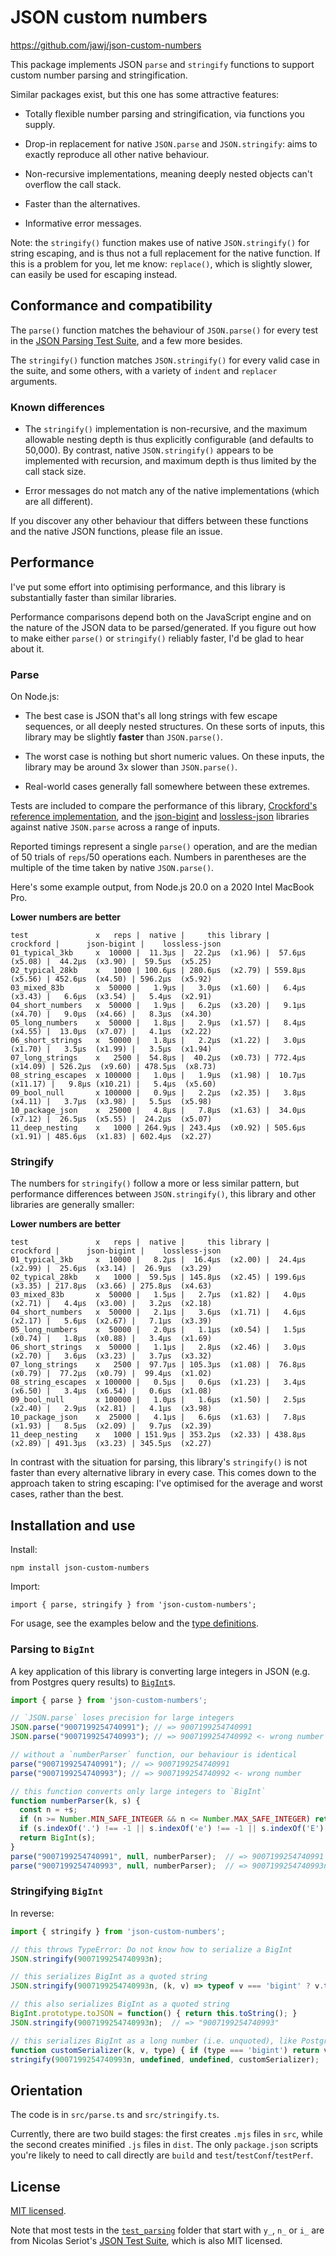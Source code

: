# JSON custom numbers

https://github.com/jawj/json-custom-numbers

This package implements JSON `parse` and `stringify` functions to support custom number parsing and stringification.

Similar packages exist, but this one has some attractive features:

* Totally flexible number parsing and stringification, via functions you supply.

* Drop-in replacement for native `JSON.parse` and `JSON.stringify`: aims to exactly reproduce all other native behaviour.

* Non-recursive implementations, meaning deeply nested objects can't overflow the call stack.

* Faster than the alternatives.

* Informative error messages.

Note: the `stringify()` function makes use of native `JSON.stringify()` for string escaping, and is thus not a full replacement for the native function. If this is a problem for you, let me know: `replace()`, which is slightly slower, can easily be used for escaping instead.


## Conformance and compatibility

The `parse()` function matches the behaviour of `JSON.parse()` for every test in the [JSON Parsing Test Suite](https://github.com/nst/JSONTestSuite), and a few more besides.

The `stringify()` function matches `JSON.stringify()` for every valid case in the suite, and some others, with a variety of `indent` and `replacer` arguments.


### Known differences

* The `stringify()` implementation is non-recursive, and the maximum allowable nesting depth is thus explicitly configurable (and defaults to 50,000). By contrast, native `JSON.stringify()` appears to be implemented with recursion, and maximum depth is thus limited by the call stack size.

* Error messages do not match any of the native implementations (which are all different).

If you discover any other behaviour that differs between these functions and the native JSON functions, please file an issue.


## Performance

I've put some effort into optimising performance, and this library is substantially faster than similar libraries.

Performance comparisons depend both on the JavaScript engine and on the nature of the JSON data to be parsed/generated. If you figure out how to make either `parse()` or `stringify()` reliably faster, I'd be glad to hear about it.


### Parse

On Node.js:

* The best case is JSON that's all long strings with few escape sequences, or all deeply nested structures. On these sorts of inputs, this library may be slightly **faster** than `JSON.parse()`.

* The worst case is nothing but short numeric values. On these inputs, the library may be around 3x slower than `JSON.parse()`.

* Real-world cases generally fall somewhere between these extremes.

Tests are included to compare the performance of this library, [Crockford's reference implementation](https://github.com/douglascrockford/JSON-js/blob/03157639c7a7cddd2e9f032537f346f1a87c0f6d/json_parse.js), and the [json-bigint](https://www.npmjs.com/package/json-bigint) and [lossless-json](https://www.npmjs.com/package/lossless-json) libraries against native `JSON.parse` across a range of inputs. 

Reported timings represent a single `parse()` operation, and are the median of 50 trials of `reps`/50 operations each. Numbers in parentheses are the multiple of the time taken by native `JSON.parse()`.

Here's some example output, from Node.js 20.0 on a 2020 Intel MacBook Pro.

**Lower numbers are better**

```
test               x   reps |  native |     this library |        crockford |      json-bigint |    lossless-json
01_typical_3kb     x  10000 |  11.3μs |  22.2μs  (x1.96) |  57.6μs  (x5.08) |  44.2μs  (x3.90) |  59.5μs  (x5.25)
02_typical_28kb    x   1000 | 100.6μs | 280.6μs  (x2.79) | 559.8μs  (x5.56) | 452.6μs  (x4.50) | 596.2μs  (x5.92)
03_mixed_83b       x  50000 |   1.9μs |   3.0μs  (x1.60) |   6.4μs  (x3.43) |   6.6μs  (x3.54) |   5.4μs  (x2.91)
04_short_numbers   x  50000 |   1.9μs |   6.2μs  (x3.20) |   9.1μs  (x4.70) |   9.0μs  (x4.66) |   8.3μs  (x4.30)
05_long_numbers    x  50000 |   1.8μs |   2.9μs  (x1.57) |   8.4μs  (x4.55) |  13.0μs  (x7.07) |   4.1μs  (x2.22)
06_short_strings   x  50000 |   1.8μs |   2.2μs  (x1.22) |   3.0μs  (x1.70) |   3.5μs  (x1.99) |   3.5μs  (x1.94)
07_long_strings    x   2500 |  54.8μs |  40.2μs  (x0.73) | 772.4μs (x14.09) | 526.2μs  (x9.60) | 478.5μs  (x8.73)
08_string_escapes  x 100000 |   1.0μs |   1.9μs  (x1.98) |  10.7μs (x11.17) |   9.8μs (x10.21) |   5.4μs  (x5.60)
09_bool_null       x 100000 |   0.9μs |   2.2μs  (x2.35) |   3.8μs  (x4.11) |   3.7μs  (x3.98) |   5.5μs  (x5.98)
10_package_json    x  25000 |   4.8μs |   7.8μs  (x1.63) |  34.0μs  (x7.12) |  26.5μs  (x5.55) |  24.2μs  (x5.07)
11_deep_nesting    x   1000 | 264.9μs | 243.4μs  (x0.92) | 505.6μs  (x1.91) | 485.6μs  (x1.83) | 602.4μs  (x2.27)
```

### Stringify

The numbers for `stringify()` follow a more or less similar pattern, but performance differences between `JSON.stringify()`, this library and other libraries are generally smaller:

**Lower numbers are better**

```
test               x   reps |  native |     this library |        crockford |      json-bigint |    lossless-json
01_typical_3kb     x  10000 |   8.2μs |  16.4μs  (x2.00) |  24.4μs  (x2.99) |  25.6μs  (x3.14) |  26.9μs  (x3.29)
02_typical_28kb    x   1000 |  59.5μs | 145.8μs  (x2.45) | 199.6μs  (x3.35) | 217.8μs  (x3.66) | 275.8μs  (x4.63)
03_mixed_83b       x  50000 |   1.5μs |   2.7μs  (x1.82) |   4.0μs  (x2.71) |   4.4μs  (x3.00) |   3.2μs  (x2.18)
04_short_numbers   x  50000 |   2.1μs |   3.6μs  (x1.71) |   4.6μs  (x2.17) |   5.6μs  (x2.67) |   7.1μs  (x3.39)
05_long_numbers    x  50000 |   2.0μs |   1.1μs  (x0.54) |   1.5μs  (x0.74) |   1.8μs  (x0.88) |   3.4μs  (x1.69)
06_short_strings   x  50000 |   1.1μs |   2.8μs  (x2.46) |   3.0μs  (x2.70) |   3.6μs  (x3.23) |   3.7μs  (x3.32)
07_long_strings    x   2500 |  97.7μs | 105.3μs  (x1.08) |  76.8μs  (x0.79) |  77.2μs  (x0.79) |  99.4μs  (x1.02)
08_string_escapes  x 100000 |   0.5μs |   0.6μs  (x1.23) |   3.4μs  (x6.50) |   3.4μs  (x6.54) |   0.6μs  (x1.08)
09_bool_null       x 100000 |   1.0μs |   1.6μs  (x1.50) |   2.5μs  (x2.40) |   2.9μs  (x2.81) |   4.1μs  (x3.98)
10_package_json    x  25000 |   4.1μs |   6.6μs  (x1.63) |   7.8μs  (x1.93) |   8.5μs  (x2.09) |   9.7μs  (x2.39)
11_deep_nesting    x   1000 | 151.9μs | 353.2μs  (x2.33) | 438.8μs  (x2.89) | 491.3μs  (x3.23) | 345.5μs  (x2.27)
```

In contrast with the situation for parsing, this library's `stringify()` is not faster than every alternative library in every case. This comes down to the approach taken to string escaping: I've optimised for the average and worst cases, rather than the best.


## Installation and use

Install:

`npm install json-custom-numbers`

Import:

`import { parse, stringify } from 'json-custom-numbers';`

For usage, see the examples below and the [type definitions](dist/index.d.ts).


### Parsing to `BigInt`

A key application of this library is converting large integers in JSON (e.g. from Postgres query results) to [`BigInt`](https://developer.mozilla.org/en-US/docs/Web/JavaScript/Reference/Global_Objects/BigInt)s.

```javascript
import { parse } from 'json-custom-numbers';

// `JSON.parse` loses precision for large integers
JSON.parse("9007199254740991"); // => 9007199254740991
JSON.parse("9007199254740993"); // => 9007199254740992 <- wrong number

// without a `numberParser` function, our behaviour is identical
parse("9007199254740991"); // => 9007199254740991
parse("9007199254740993"); // => 9007199254740992 <- wrong number

// this function converts only large integers to `BigInt`
function numberParser(k, s) {
  const n = +s;
  if (n >= Number.MIN_SAFE_INTEGER && n <= Number.MAX_SAFE_INTEGER) return n;
  if (s.indexOf('.') !== -1 || s.indexOf('e') !== -1 || s.indexOf('E') !== -1) return n;
  return BigInt(s);
}
parse("9007199254740991", null, numberParser);  // => 9007199254740991
parse("9007199254740993", null, numberParser);  // => 9007199254740993n <- now correct
```

### Stringifying `BigInt`

In reverse:

```javascript
import { stringify } from 'json-custom-numbers';

// this throws TypeError: Do not know how to serialize a BigInt
JSON.stringify(9007199254740993n);

// this serializes BigInt as a quoted string
JSON.stringify(9007199254740993n, (k, v) => typeof v === 'bigint' ? v.toString() : v);  // => "9007199254740993"

// this also serializes BigInt as a quoted string
BigInt.prototype.toJSON = function() { return this.toString(); }
JSON.stringify(9007199254740993n);  // => "9007199254740993"

// this serializes BigInt as a long number (i.e. unquoted), like Postgres does
function customSerializer(k, v, type) { if (type === 'bigint') return v.toString(); }
stringify(9007199254740993n, undefined, undefined, customSerializer);  // => 9007199254740993
```


## Orientation

The code is in `src/parse.ts` and `src/stringify.ts`.

Currently, there are two build stages: the first creates `.mjs` files in `src`, while the second creates minified `.js` files in `dist`. The only `package.json` scripts you're likely to need to call directly are `build` and `test`/`testConf`/`testPerf`.


## License

[MIT licensed](LICENSE).

Note that most tests in the [`test_parsing`](test/test_parsing/) folder that start with `y_`, `n_` or `i_` are from Nicolas Seriot's [JSON Test Suite](https://github.com/nst/JSONTestSuite), which is also MIT licensed.
